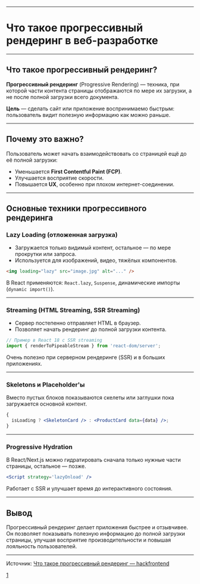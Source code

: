 
---

# Что такое прогрессивный рендеринг в веб-разработке

---

## Что такое прогрессивный рендеринг?

**Прогрессивный рендеринг** (Progressive Rendering) — техника, при которой части контента страницы отображаются по мере их загрузки, а не после полной загрузки всего документа.

**Цель** — сделать сайт или приложение воспринимаемо быстрым: пользователь видит полезную информацию как можно раньше.

---

## Почему это важно?

Пользователь может начать взаимодействовать со страницей ещё до её полной загрузки:

- Уменьшается **First Contentful Paint (FCP)**.
- Улучшается восприятие скорости.
- Повышается **UX**, особенно при плохом интернет-соединении.

---

## Основные техники прогрессивного рендеринга

### Lazy Loading (отложенная загрузка)

- Загружается только видимый контент, остальное — по мере прокрутки или запроса.
- Используется для изображений, видео, тяжёлых компонентов.

```html
<img loading="lazy" src="image.jpg" alt="..." />
```

В React применяются: `React.lazy`, `Suspense`, динамические импорты (`dynamic import()`).

---

### Streaming (HTML Streaming, SSR Streaming)

- Сервер постепенно отправляет HTML в браузер.
- Позволяет начать рендеринг до полной загрузки контента.

```js
// Пример в React 18 с SSR streaming
import { renderToPipeableStream } from 'react-dom/server';
```

Очень полезно при серверном рендеринге (SSR) и в больших приложениях.

---

### Skeletons и Placeholder'ы

Вместо пустых блоков показываются скелеты или заглушки пока загружается основной контент.

```jsx
{
  isLoading ? <SkeletonCard /> : <ProductCard data={data} />;
}
```

---

### Progressive Hydration

В React/Next.js можно гидратировать сначала только нужные части страницы, остальное — позже.

```jsx
<Script strategy='lazyOnload' />
```

Работает с SSR и улучшает время до интерактивного состояния.

---

## Вывод

Прогрессивный рендеринг делает приложения быстрее и отзывчивее. Он позволяет показывать полезную информацию до полной загрузки страницы, улучшая восприятие производительности и повышая лояльность пользователей.

---

Источник: [Что такое прогрессивный рендеринг — hackfrontend](https://www.hackfrontend.com/docs/general-questions/progressive-rendering)

[1](https://www.hackfrontend.com/docs/general-questions/progressive-rendering)
